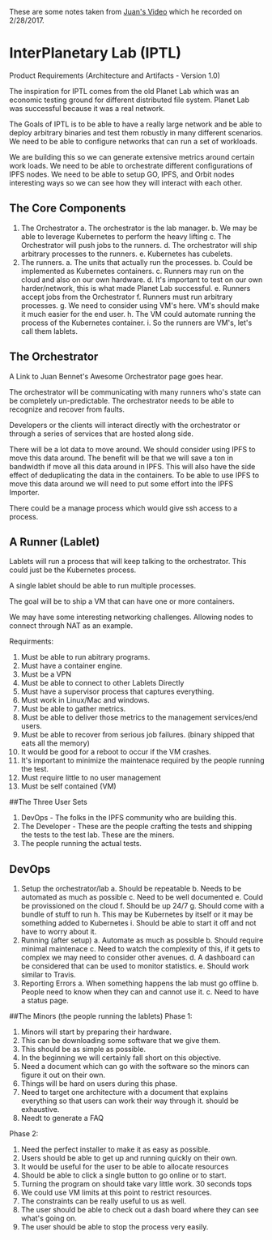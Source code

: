 These are some notes taken from [Juan's Video](https://www.youtube.com/watch?v=giQfhypeo7g) which he recorded on 2/28/2017.

# InterPlanetary Lab (IPTL)
Product Requirements (Architecture and Artifacts - Version 1.0)

The inspiration for IPTL comes from the old Planet Lab which was an economic testing ground for different distributed file system. Planet Lab was successful because it was a real network.

The Goals of IPTL is to be able to have a really large network and be able to deploy arbitrary binaries and test them robustly in many different scenarios. We need to be able to configure networks that can run a set of workloads.

We are building this so we can generate extensive metrics around certain work loads. We need to be able to orchestrate different configurations of IPFS nodes. We need to be able to setup GO, IPFS, and Orbit nodes interesting ways so we can see how they will interact with each other.

## The Core Components

1. The Orchestrator
  a. The orchestrator is the lab manager.
  b. We may be able to leverage Kubernetes to perform the heavy lifting
  c. The Orchestrator will push jobs to the runners.
  d. The orchestrator will ship arbitrary processes to the runners.
  e. Kubernetes has cubelets.
2. The runners.
  a. The units that actually run the processes.
  b. Could be implemented as Kubernetes containers.
  c. Runners may run on the cloud and also on our own hardware.
  d. It's important to test on our own harder/network, this is what made Planet Lab successful.
  e. Runners accept jobs from the Orchestrator
  f. Runners must run arbitrary processes.
  g. We need to consider using VM's here.  VM's should make it much easier for the end user.
  h. The VM could automate running the process of the Kubernetes container.
  i. So the runners are VM's, let's call them lablets.

## The Orchestrator
A Link to Juan Bennet's Awesome Orchestrator page goes hear.

The orchestrator will be communicating with many runners who's state can be completely un-predictable. The orchestrator needs to be able to recognize and recover from faults.

Developers or the clients will interact directly with the orchestrator or through a series of services that are hosted along side.

There will be a lot data to move around. We should consider using IPFS to move this data around.  The benefit will be that we will save a ton in bandwidth if move all this data around in IPFS.  This will also have the side effect of deduplicating the data in the containers. To be able to use IPFS to move this data around we will need to put some effort into the IPFS Importer.

There could be a manage process which would give ssh access to a process.

## A Runner (Lablet)
Lablets will run a process that will keep talking to the orchestrator. This could just be the Kubernetes process.

A single lablet should be able to run multiple processes.

The goal will be to ship a VM that can have one or more containers.

We may have some interesting networking challenges. Allowing nodes to connect through NAT as an example.

Requirments:
1. Must be able to run abitrary programs.
2. Must have a container engine.
3. Must be a VPN
4. Must be able to connect to other Lablets Directly
5. Must have a supervisor process that captures everything.
6. Must work in Linux/Mac and windows.
7. Must be able to gather metrics.
8. Must be able to deliver those metrics to the management services/end users.
9. Must be able to recover from serious job failures. (binary shipped that eats all the memory)
10. It would be good for a reboot to occur if the VM crashes.
11. It's important to minimize the maintenace required by the people running the test.
12. Must require little to no user management
13. Must be self contained (VM)

##The Three User Sets
1. DevOps - The folks in the IPFS community who are building this.
2. The Developer - These are the people crafting the tests and shipping the tests to the test lab. These are the miners.
3. The people running the actual tests.

## DevOps
1. Setup the orchestrator/lab
  a. Should be repeatable
  b. Needs to be automated as much as possible
  c. Need to be well documented
  e. Could be provissioned on the cloud
  f. Should be up 24/7
  g. Should come with a bundle of stuff to run
  h. This may be Kubernetes by itself or it may be something added to Kubernetes
  i. Should be able to start it off and not have to worry about it.
2. Running (after setup)
  a. Automate as much as possible
  b. Should require minimal maintenace
  c. Need to watch the complexity of this, if it gets to complex we may need to consider other avenues.
  d. A dashboard can be considered that can be used to monitor statistics.
  e. Should work similar to Travis.
3. Reporting Errors
  a. When something happens the lab must go offline
  b. People need to know when they can and cannot use it.
  c. Need to have a status page.

##The Minors (the people running the lablets)
Phase 1:
1. Minors will start by preparing their hardware.
2. This can be downloading some software that we give them.
3. This should be as simple as possible.
4. In the beginning we will certainly fall short on this objective.
5. Need a document which can go with the software so the minors can figure it out on their own.
6. Things will be hard on users during this phase.
7. Need to target one architecture with a document that explains everything so that users can work their way through it. should be exhaustive.
8. Needt to generate a FAQ

Phase 2:
1. Need the perfect installer to make it as easy as possible.
2. Users should be able to get up and running quickly on their own.
3. It would be useful for the user to be able to allocate resources
4. Should be able to click a single button to go online or to start.
5. Turning the program on should take vary little work. 30 seconds tops
6. We could use VM limits at this point to restrict resources.
7. The constraints can be really useful to us as well.
8. The user should be able to check out a dash board where they can see what's going on.
9. The user should be able to stop the process very easily.

